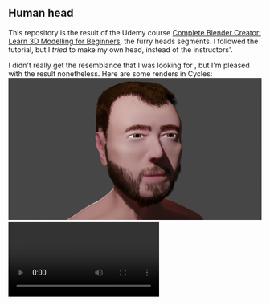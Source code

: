 ## Human head

This repository is the result of the Udemy course [Complete Blender Creator: Learn 3D Modelling for Beginners](https://www.udemy.com/course/blendertutorial/), the furry heads segments.
I followed the tutorial, but I *tried* to make my own head, instead of the instructors'.

I didn't really get the resemblance that I was looking for , but I'm pleased with the result nonetheless.
Here are some renders in Cycles:
![isometric](render/final.png)
![animation](render/orbiting/0001-0180.mp4)

